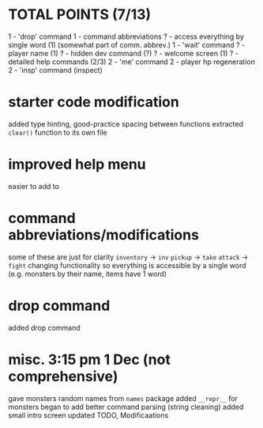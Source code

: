 # TOTAL POINTS (7/13)
1 - 'drop' command
1 - command abbreviations
? - access everything by single word (1) (somewhat part of comm. abbrev.)
1 - 'wait' command
? - player name (1)
? - hidden dev command (?)
? - welcome screen (1)
? - detailed help commands (2/3)
2 - 'me' command
2 - player hp regeneration
2 - 'insp' command (inspect)

# starter code modification
added type hinting, good-practice spacing between functions
extracted `clear()` function to its own file

# improved help menu
easier to add to

# command abbreviations/modifications
some of these are just for clarity
`inventory` -> `inv`
`pickup` -> `take`
`attack` -> `fight`
changing functionality so everything is accessible by a single word (e.g. monsters by their name, items have 1 word)

# drop command
added drop command

# misc. 3:15 pm 1 Dec (not comprehensive)
gave monsters random names from `names` package
added `__repr__` for monsters
began to add better command parsing (string cleaning)
added small intro screen
updated TODO, Modificaations
